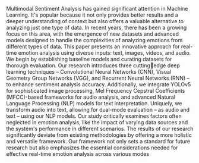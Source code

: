 Multimodal Sentiment Analysis has gained
significant attention in Machine Learning. It's popular because
it not only provides better results and a deeper understanding
of context but also offers a valuable alternative to analyzing
just one type of data. In recent years, there has been a growing
focus on this area, with the emergence of new datasets and
advanced models designed to handle the complexities of
analyzing emotions from different types of data. This paper
presents an innovative approach for real-time emotion analysis
using diverse inputs: text, images, videos, and audio. We begin
by establishing baseline models and curating datasets for
thorough evaluation. Our research introduces three cuttingedge deep learning techniques – Convolutional Neural
Networks (CNN), Visual Geometry Group Networks (VGG),
and Recurrent Neural Networks (RNN) – to enhance sentiment
analysis accuracy. Additionally, we integrate YOLOv5 for
sophisticated image processing, Mel Frequency Cepstral
Coefficients (MFCC)-based frameworks for audio analysis,
and advanced Natural Language Processing (NLP) models for
text interpretation. Uniquely, we transform audio into text,
allowing for dual-mode evaluation – as audio and text – using
our NLP models. Our study critically examines factors often
neglected in emotion analysis, like the impact of varying data
sources and the system's performance in different scenarios.
The results of our research significantly deviate from existing
methodologies by offering a more holistic and versatile
framework. Our framework not only sets a standard for future
research but also emphasizes the essential considerations
needed for effective real-time emotion analysis
across various modes
